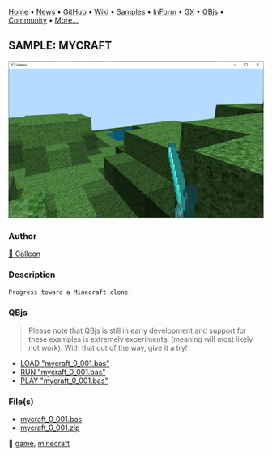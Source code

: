 [Home](https://qb64.com) • [News](../../news.md) • [GitHub](https://github.com/QB64Official/qb64) • [Wiki](https://github.com/QB64Official/qb64/wiki) • [Samples](../../samples.md) • [InForm](../../inform.md) • [GX](../../gx.md) • [QBjs](../../qbjs.md) • [Community](../../community.md) • [More...](../../more.md)

## SAMPLE: MYCRAFT

![screenshot.png](img/screenshot.png)

### Author

[🐝 Galleon](../galleon.md) 

### Description

```text
Progress toward a Minecraft clone.
```

### QBjs

> Please note that QBjs is still in early development and support for these examples is extremely experimental (meaning will most likely not work). With that out of the way, give it a try!

* [LOAD "mycraft_0_001.bas"](https://v6p9d9t4.ssl.hwcdn.net/html/6022890/index.html?src=https://qb64.com/samples/mycraft/src/mycraft_0_001.bas)
* [RUN "mycraft_0_001.bas"](https://v6p9d9t4.ssl.hwcdn.net/html/6022890/index.html?mode=auto&src=https://qb64.com/samples/mycraft/src/mycraft_0_001.bas)
* [PLAY "mycraft_0_001.bas"](https://v6p9d9t4.ssl.hwcdn.net/html/6022890/index.html?mode=play&src=https://qb64.com/samples/mycraft/src/mycraft_0_001.bas)

### File(s)

* [mycraft_0_001.bas](src/mycraft_0_001.bas)
* [mycraft_0_001.zip](src/mycraft_0_001.zip)

🔗 [game](../game.md), [minecraft](../minecraft.md)
